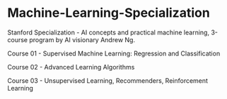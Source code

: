# Machine-Learning-Specialization
Stanford Specialization - AI concepts and practical machine learning, 3-course program by AI visionary Andrew Ng.

Course 01 - Supervised Machine Learning: Regression and Classification

Course 02 - Advanced Learning Algorithms

Course 03 - Unsupervised Learning, Recommenders, Reinforcement Learning
